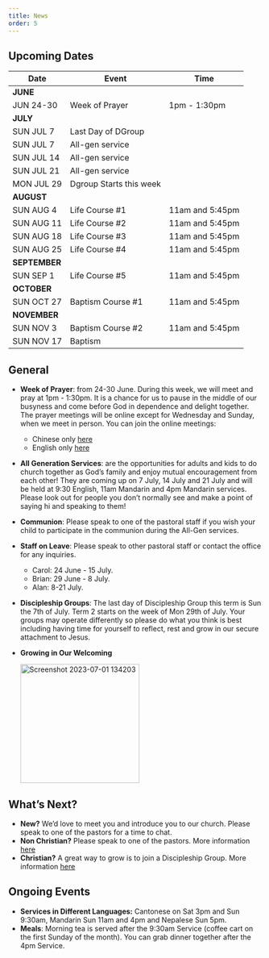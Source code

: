 ```yaml
---
title: News
order: 5
---
```


## Upcoming Dates

| Date | Event | Time |
| ----- | ----- | ----- |
| **JUNE** | 
| JUN 24-30 | Week of Prayer | 1pm - 1:30pm |
| **JULY** | 
| SUN JUL 7 | Last Day of DGroup | |
| SUN JUL 7 | All-gen service | |
| SUN JUL 14 | All-gen service | |
| SUN JUL 21 | All-gen service | |
| MON JUL 29 | Dgroup Starts this week | |
| **AUGUST** | 
| SUN AUG 4 | Life Course #1 | 11am and 5:45pm |
| SUN AUG 11 | Life Course #2 | 11am and 5:45pm |
| SUN AUG 18 | Life Course #3 | 11am and 5:45pm |
| SUN AUG 25 | Life Course #4 | 11am and 5:45pm |
| **SEPTEMBER** | 
| SUN SEP 1 | Life Course #5 | 11am and 5:45pm |
| **OCTOBER** | 
| SUN OCT 27 | Baptism Course #1 | 11am and 5:45pm |
| **NOVEMBER** | 
| SUN NOV 3 | Baptism Course #2 | 11am and 5:45pm |
| SUN NOV 17 | Baptism |  |




## General
- **Week of Prayer**: from 24-30 June. During this week, we will meet and pray at 1pm - 1:30pm. It is a chance for us to pause in the middle of our busyness and come before God in dependence and delight together. The prayer meetings will be online except for Wednesday and Sunday, when we meet in person. You can join the online meetings:
  - Chinese only [here](https://meet.google.com/pwh-tfzy-pip) 
  - English only [here](https://meet.google.com/ocd-wdai-jpq) 
- **All Generation Services**: are the opportunities for adults and kids to do church together as God’s family and enjoy mutual encouragement from each other! They are coming up on 7 July, 14 July and 21 July and will be held at 9:30 English, 11am Mandarin and 4pm Mandarin services. Please look out for people you don’t normally see and make a point of saying hi and speaking to them!
- **Communion**: Please speak to one of the pastoral staff if you wish your child to participate in the communion during the All-Gen services. 
- **Staff on Leave**: Please speak to other pastoral staff or contact the office for any inquiries. 
  - Carol: 24 June - 15 July.
  - Brian: 29 June - 8 July.
  - Alan: 8-21 July.

- **Discipleship Groups**: The last day of Discipleship Group this term is Sun the 7th of July. Term 2 starts on the week of Mon 29th of July. Your groups may operate differently so please do what you think is best including having time for yourself to reflect, rest and grow in our secure attachment to Jesus. 

- **Growing in Our Welcoming**

  <img width="236" alt="Screenshot 2023-07-01 134203" src="https://github.com/stgeorgeshurstville/bulletin/assets/119166299/b540ac1c-0ba4-481e-90a5-5464939f7e4c">


## What’s Next?
- **New?** We’d love to meet you and introduce you to our church. Please speak to one of the pastors for a time to chat. 
- **Non Christian?** Please speak to one of the pastors. More information [here](https://stgeorgeshurstville.org.au/lets-talk-about-christianity)
- **Christian?** A great way to grow is to join a Discipleship Group. More information [here](https://stgeorgeshurstville.org.au/discipleship-groups)

## Ongoing Events
- **Services in Different Languages:** Cantonese on Sat 3pm and Sun 9:30am, Mandarin Sun 11am and 4pm and Nepalese Sun 5pm. 
- **Meals**: Morning tea is served after the 9:30am Service (coffee cart on the first Sunday of the month). You can grab dinner together after the 4pm Service.

